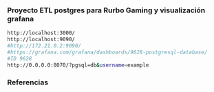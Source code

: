 
### Proyecto ETL postgres para Rurbo Gaming y visualización grafana


```bash
http://localhost:3000/
http://localhost:9090/
#http://172.21.0.2:9090/
#https://grafana.com/grafana/dashboards/9628-postgresql-database/
#ID 9628
http://0.0.0.0:8070/?pgsql=db&username=example
```

### Referencias